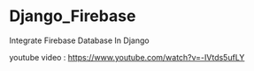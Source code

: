 # Django_Firebase
Integrate Firebase Database In Django

youtube video :
    https://www.youtube.com/watch?v=-IVtds5ufLY


